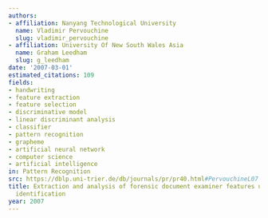 ```yaml
---
authors:
- affiliation: Nanyang Technological University
  name: Vladimir Pervouchine
  slug: vladimir_pervouchine
- affiliation: University Of New South Wales Asia
  name: Graham Leedham
  slug: g_leedham
date: '2007-03-01'
estimated_citations: 109
fields:
- handwriting
- feature extraction
- feature selection
- discriminative model
- linear discriminant analysis
- classifier
- pattern recognition
- grapheme
- artificial neural network
- computer science
- artificial intelligence
in: Pattern Recognition
src: https://dblp.uni-trier.de/db/journals/pr/pr40.html#PervouchineL07
title: Extraction and analysis of forensic document examiner features used for writer
  identification
year: 2007
---
```

